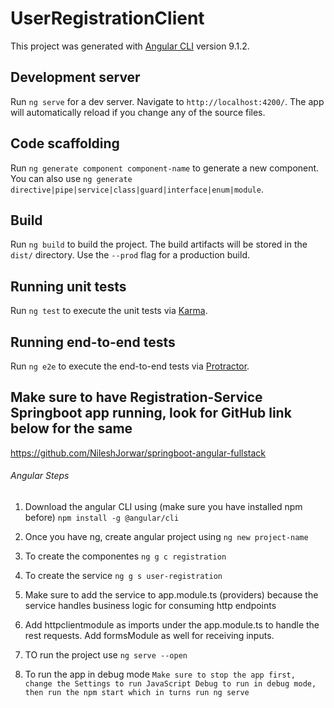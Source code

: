 # UserRegistrationClient

This project was generated with [Angular CLI](https://github.com/angular/angular-cli) version 9.1.2.

## Development server

Run `ng serve` for a dev server. Navigate to `http://localhost:4200/`. The app will automatically reload if you change any of the source files.

## Code scaffolding

Run `ng generate component component-name` to generate a new component. You can also use `ng generate directive|pipe|service|class|guard|interface|enum|module`.

## Build

Run `ng build` to build the project. The build artifacts will be stored in the `dist/` directory. Use the `--prod` flag for a production build.

## Running unit tests

Run `ng test` to execute the unit tests via [Karma](https://karma-runner.github.io).

## Running end-to-end tests

Run `ng e2e` to execute the end-to-end tests via [Protractor](http://www.protractortest.org/).

## Make sure to have Registration-Service Springboot app running, look for GitHub link below for the same ##
  https://github.com/NileshJorwar/springboot-angular-fullstack

###### Angular Steps ####
1. Download the angular CLI using (make sure you have installed npm before) 
    ```npm install -g @angular/cli```
   
2. Once you have ng, create angular project using 
    ```ng new project-name```
3. To create the componentes
    ```ng g c registration```
4. To create the service
    ```ng g s user-registration```
5. Make sure to add the service to app.module.ts (providers) because the service handles business logic for consuming http endpoints
6. Add httpclientmodule as imports under the app.module.ts to handle the rest requests. Add formsModule as well for receiving inputs.
7. TO run the project use
    ``ng serve --open``
8. To run the app in debug mode
    ``Make sure to stop the app first, change the Settings to run JavaScript Debug to run in debug mode, then run the npm start which in turns run ng serve``
